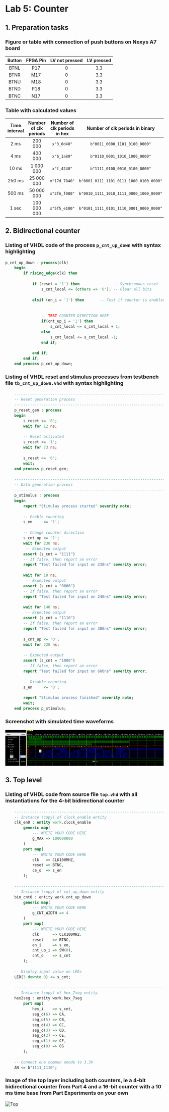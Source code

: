 # Lab 5: Counter

## 1. Preparation tasks

### Figure or table with connection of push buttons on Nexys A7 board

| Button |  FPGA Pin | LV not pressed  | LV pressed | 
| :-: | :-: | :-: | :-: |
| BTNL | P17 | 0 | 3.3 | 
| BTNR | M17 | 0 | 3.3 | 
| BTNU | M18 | 0 | 3.3 | 
| BTND | P18 | 0 | 3.3 | 
| BTNC | N17 | 0 | 3.3 | 

### Table with calculated values

| **Time interval** | **Number of clk periods** | **Number of clk periods in hex** | **Number of clk periods in binary** |
| :-: | :-: | :-: | :-: |
| 2&nbsp;ms | 200 000 | `x"3_0d40"` | `b"0011_0000_1101_0100_0000"` |
| 4&nbsp;ms | 400 000 | `x"6_1a80"` | `b"0110_0001_1010_1000_0000"` |
| 10&nbsp;ms | 1 000 000 | `x"f_4240"` | `b"1111_0100_0010_0100_0000"` |
| 250&nbsp;ms | 25 000 000 | `x"17d_7840"` | `b"0001_0111_1101_0111_1000_0100_0000"` |
| 500&nbsp;ms | 50 000 000 | `x"2fA_f080"` | `b"0010_1111_1010_1111_0000_1000_0000"` |
| 1&nbsp;sec | 100 000 000 | `x"5f5_e100"` | `b"0101_1111_0101_1110_0001_0000_0000"` |

## 2. Bidirectional counter

### Listing of VHDL code of the process `p_cnt_up_down` with syntax highlighting

```vhdl
p_cnt_up_down : process(clk)
    begin
        if rising_edge(clk) then
        
            if (reset = '1') then               -- Synchronous reset
                s_cnt_local <= (others => '0'); -- Clear all bits

            elsif (en_i = '1') then       -- Test if counter is enabled


                -- TEST COUNTER DIRECTION HERE
                if(cnt_up_i = '1') then
                    s_cnt_local <= s_cnt_local + 1;
                else
                    s_cnt_local <= s_cnt_local -1;
                end if;

            end if;
        end if;
    end process p_cnt_up_down;
```



### Listing of VHDL reset and stimulus processes from testbench file `tb_cnt_up_down.vhd` with syntax highlighting

```vhdl
    --------------------------------------------------------------------
    -- Reset generation process
    --------------------------------------------------------------------
    p_reset_gen : process
    begin
        s_reset <= '0';
        wait for 12 ns;
        
        -- Reset activated
        s_reset <= '1';
        wait for 73 ns;

        s_reset <= '0';
        wait;
    end process p_reset_gen;

    --------------------------------------------------------------------
    -- Data generation process
    --------------------------------------------------------------------
    p_stimulus : process
    begin
        report "Stimulus process started" severity note;

        -- Enable counting
        s_en     <= '1';

        -- Change counter direction
        s_cnt_up <= '1';
        wait for 230 ns;
         -- Expected output
        assert (s_cnt = "1111")
        -- If false, then report an error
        report "Test failed for input on 230ns" severity error;
        
        wait for 10 ns;
         -- Expected output
        assert (s_cnt = "0000")
        -- If false, then report an error
        report "Test failed for input on 240ns" severity error;
        
        wait for 140 ns;
         -- Expected output
        assert (s_cnt = "1110")
        -- If false, then report an error
        report "Test failed for input on 380ns" severity error;
        
        s_cnt_up <= '0';
        wait for 220 ns;
        
        -- Expected output
        assert (s_cnt = "1000")
        -- If false, then report an error
        report "Test failed for input on 600ns" severity error;

        -- Disable counting
        s_en     <= '0';

        report "Stimulus process finished" severity note;
        wait;
    end process p_stimulus;
```

### Screenshot with simulated time waveforms
![Waveforms](images/counter.png)

## 3. Top level

### Listing of VHDL code from source file `top.vhd` with all instantiations for the 4-bit bidirectional counter

```vhdl
    --------------------------------------------------------------------
    -- Instance (copy) of clock_enable entity
    clk_en0 : entity work.clock_enable
        generic map(
            --- WRITE YOUR CODE HERE
            g_MAX => 100000000
        )
        port map(
            --- WRITE YOUR CODE HERE
            clk   => CLK100MHZ,
            reset => BTNC,
            ce_o  => s_en
        );

    --------------------------------------------------------------------
    -- Instance (copy) of cnt_up_down entity
    bin_cnt0 : entity work.cnt_up_down
        generic map(
            --- WRITE YOUR CODE HERE
            g_CNT_WIDTH => 4
        )
        port map(
            --- WRITE YOUR CODE HERE
            clk      => CLK100MHZ,
            reset    => BTNC,
            en_i     => s_en,
            cnt_up_i => SW(0),
            cnt_o    => s_cnt
        );

    -- Display input value on LEDs
    LED(3 downto 0) <= s_cnt;

    --------------------------------------------------------------------
    -- Instance (copy) of hex_7seg entity
    hex2seg : entity work.hex_7seg
        port map(
            hex_i    => s_cnt,
            seg_o(6) => CA,
            seg_o(5) => CB,
            seg_o(4) => CC,
            seg_o(3) => CD,
            seg_o(2) => CE,
            seg_o(1) => CF,
            seg_o(0) => CG
        );

    -- Connect one common anode to 3.3V
    AN <= b"1111_1110";
```
### Image of the top layer including both counters, ie a 4-bit bidirectional counter from Part 4 and a 16-bit counter with a 10 ms time base from Part Experiments on your own

![Top](images/top.png)
